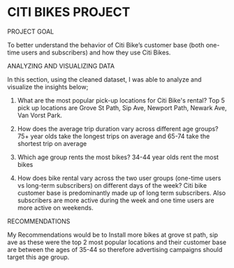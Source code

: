 # CITI BIKES PROJECT

PROJECT GOAL
 
 To better understand the behavior of Citi Bike’s customer base (both one-time users and subscribers) and how they use Citi Bikes.

ANALYZING AND VISUALIZING DATA

In this section, using the cleaned dataset, I was able to analyze and visualize the insights below;
1. What are the most popular pick-up locations for Citi Bike's rental?
   Top 5 pick up locations are Grove St Path, Sip Ave, Newport Path, Newark Ave, Van Vorst Park. 

2. How does the average trip duration vary across different age groups?
    75+ year olds take the longest trips on average and 65-74 take the shortest trip on average 

3. Which age group rents the most bikes?
 34-44 year olds rent the most bikes

4. How does bike rental vary across the two user groups (one-time users vs long-term subscribers) on different days of the week?
   Citi bike customer base is predominantly made up of long term subscribers. Also subscribers are more active during the week and one time users are more 
   active on weekends.

RECOMMENDATIONS

 My Recommendations would be to Install more bikes at grove st path, sip ave as these were the top 2 most popular locations and their customer base are between the ages of 35-44 so therefore advertising campaigns should target this age group.


